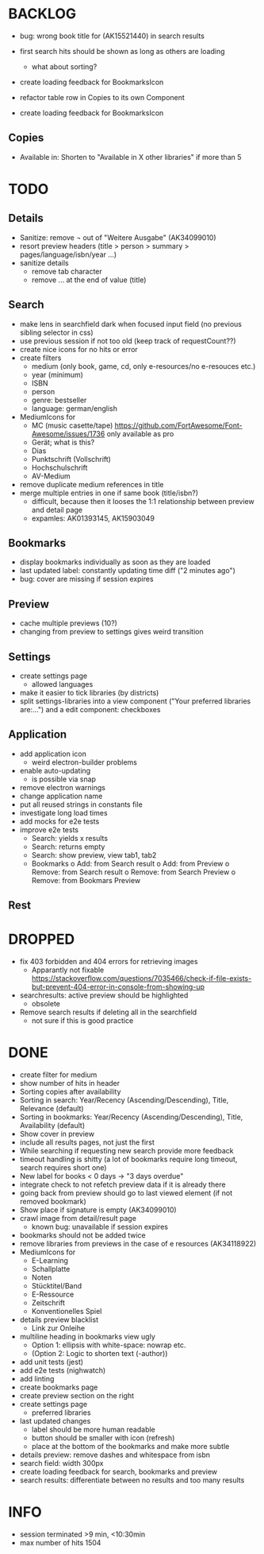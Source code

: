 # BACKLOG
* bug: wrong book title for (AK15521440) in search results
* first search hits should be shown as long as others are loading
  - what about sorting?

* create loading feedback for BookmarksIcon
* refactor table row in Copies to its own Component
* create loading feedback for BookmarksIcon
## Copies
* Available in: Shorten to "Available in X other libraries" if more than 5

# TODO
## Details
* Sanitize: remove ¬ out of "Weitere Ausgabe" (AK34099010)
* resort preview headers (title > person > summary > pages/language/isbn/year ...)
* sanitize details
  - remove tab character
  - remove ... at the end of value (title)
## Search
* make lens in searchfield dark when focused input field (no previous sibling selector in css)
* use previous session if not too old (keep track of requestCount??)
* create nice icons for no hits or error
* create filters
  - medium (only book, game, cd, only e-resources/no e-resouces etc.)
  - year (minimum)
  - ISBN
  - person
  - genre: bestseller
  - language: german/english
* MediumIcons for
  - MC (music casette/tape) https://github.com/FortAwesome/Font-Awesome/issues/1736 only available as pro
  - Gerät; what is this?
  - Dias
  - Punktschrift (Vollschrift)
  - Hochschulschrift
  - AV-Medium
* remove duplicate medium references in title
* merge multiple entries in one if same book (title/isbn?)
  - difficult, because then it looses the 1:1 relationship between preview and detail page
  - expamles: AK01393145, AK15903049
## Bookmarks
* display bookmarks individually as soon as they are loaded
* last updated label: constantly updating time diff ("2 minutes ago")
* bug: cover are missing if session expires
## Preview
* cache multiple previews (10?)
* changing from preview to settings gives weird transition 
## Settings
* create settings page
  - allowed languages
* make it easier to tick libraries (by districts)
* split settings-libraries into a view component ("Your preferred libraries are:...") and a edit component: checkboxes
## Application
* add application icon
  - weird electron-builder problems
* enable auto-updating
  - is possible via snap
* remove electron warnings
* change application name
* put all reused strings in constants file
* investigate long load times
* add mocks for e2e tests
* improve e2e tests
  - Search: yields x results
  - Search: returns empty
  - Search: show preview, view tab1, tab2
  - Bookmarks
    o Add: from Search result
    o Add: from Preview
    o Remove: from Search result
    o Remove: from Search Preview
    o Remove: from Bookmars Preview
## Rest

# DROPPED
* fix 403 forbidden and 404 errors for retrieving images
  - Apparantly not fixable https://stackoverflow.com/questions/7035466/check-if-file-exists-but-prevent-404-error-in-console-from-showing-up
* searchresults: active preview should be highlighted
  - obsolete
* Remove search results if deleting all in the searchfield
  - not sure if this is good practice

# DONE
* create filter for medium
* show number of hits in header
* Sorting copies after availability
* Sorting in search: Year/Recency (Ascending/Descending), Title, Relevance (default)
* Sorting in bookmarks: Year/Recency (Ascending/Descending), Title, Availability (default)
* Show cover in preview
* include all results pages, not just the first
* While searching if requesting new search provide more feedback
* timeout handling is shitty (a lot of bookmarks require long timeout, search requires short one)
* New label for books < 0 days -> "3 days overdue"
* integrate check to not refetch preview data if it is already there
* going back from preview should go to last viewed element (if not removed bookmark)
* Show place if signature is empty (AK34099010)
* crawl image from detail/result page
  - known bug: unavailable if session expires
* bookmarks should not be added twice
* remove libraries from previews in the case of e resources (AK34118922)
* MediumIcons for
  - E-Learning
  - Schallplatte
  - Noten
  - Stücktitel/Band
  - E-Ressource
  - Zeitschrift
  - Konventionelles Spiel
* details preview blacklist
  - Link zur Onleihe
* multiline heading in bookmarks view ugly
  - Option 1: ellipsis with white-space: nowrap etc.
  - (Option 2: Logic to shorten text (-author))
* add unit tests (jest)
* add e2e tests (nighwatch)
* add linting
* create bookmarks page
* create preview section on the right
* create settings page
  - preferred libraries
* last updated changes
  - label should be more human readable
  - button should be smaller with icon (refresh)
  - place at the bottom of the bookmarks and make more subtle
* details preview: remove dashes and whitespace from isbn
* search field: width 300px
* create loading feedback for search, bookmarks and preview
* search results: differentiate between no results and too many results

# INFO
* session terminated >9 min, <10:30min
* max number of hits 1504
